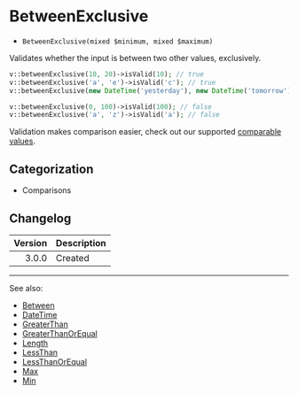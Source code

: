 # BetweenExclusive

- `BetweenExclusive(mixed $minimum, mixed $maximum)`

Validates whether the input is between two other values, exclusively.

```php
v::betweenExclusive(10, 20)->isValid(10); // true
v::betweenExclusive('a', 'e')->isValid('c'); // true
v::betweenExclusive(new DateTime('yesterday'), new DateTime('tomorrow'))->isValid(new DateTime('today')); // true

v::betweenExclusive(0, 100)->isValid(100); // false
v::betweenExclusive('a', 'z')->isValid('a'); // false
```

Validation makes comparison easier, check out our supported [comparable values](../07-comparable-values.md).

## Categorization

- Comparisons

## Changelog

| Version | Description                 |
|--------:|-----------------------------|
|   3.0.0 | Created                     |

***
See also:

- [Between](Between.md)
- [DateTime](DateTime.md)
- [GreaterThan](GreaterThan.md)
- [GreaterThanOrEqual](GreaterThanOrEqual.md)
- [Length](Length.md)
- [LessThan](LessThan.md)
- [LessThanOrEqual](LessThanOrEqual.md)
- [Max](Max.md)
- [Min](Min.md)
